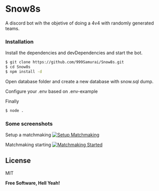 # Snow8s
 A discord bot wih the objetive of doing a 4v4 with randomly generated teams.

### Installation

Install the dependencies and devDependencies and start the bot.

```sh
$ git clone https://github.com/999Samurai/Snow8s.git
$ cd Snow8s
$ npm install -d
```

Open database folder and create a new database with snow.sql dump.

Configure your .env based on .env-example

Finally

```sh
$ node .
```

### Some screenshots

Setup a matchmaking
[![Setup Matchmaking](https://raw.githubusercontent.com/999Samurai/Snow8s/main/setup_matchmaking.png "STEUP_MM")](https://github.com/999Samurai/Snow8s)

Matchmaking starting
[![Matchmaking Started](https://raw.githubusercontent.com/999Samurai/Snow8s/main/matchmaking_started.png "MM_STARTED")](https://github.com/999Samurai/Snow8s)

License
----

MIT


**Free Software, Hell Yeah!**
